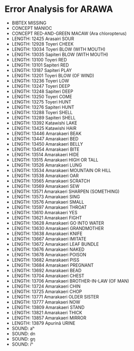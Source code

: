 # Error Analysis for ARAWA
* BIBTEX MISSING 
* CONCEPT MANIOC
* CONCEPT RED-AND-GREEN MACAW (Ara chloropterus)
* LENGTH: 12425 Arasairi SOUR
* LENGTH: 12928 Toyeri CHEEK
* LENGTH: 13034 Toyeri BLOW (WITH MOUTH)
* LENGTH: 13035 Sapiteri BLOW (WITH MOUTH)
* LENGTH: 13100 Toyeri RED
* LENGTH: 13101 Sapiteri RED
* LENGTH: 13187 Sapiteri PLAY
* LENGTH: 13201 Toyeri BLOW (OF WIND)
* LENGTH: 13236 Toyeri LOW
* LENGTH: 13247 Toyeri DEEP
* LENGTH: 13248 Sapiteri DEEP
* LENGTH: 13250 Toyeri COME
* LENGTH: 13275 Toyeri HUNT
* LENGTH: 13276 Sapiteri HUNT
* LENGTH: 13288 Toyeri SHELL
* LENGTH: 13289 Sapiteri SHELL
* LENGTH: 13392 Katawishi LAKE
* LENGTH: 13425 Katawishi HAIR
* LENGTH: 13446 Amarakaeri BEAK
* LENGTH: 13447 Amarakaeri BED
* LENGTH: 13450 Amarakaeri BELLY
* LENGTH: 13454 Amarakaeri BITE
* LENGTH: 13514 Amarakaeri HIDE
* LENGTH: 13515 Amarakaeri HIGH OR TALL
* LENGTH: 13526 Amarakaeri LUNG
* LENGTH: 13534 Amarakaeri MOUNTAIN OR HILL
* LENGTH: 13538 Amarakaeri OAR
* LENGTH: 13565 Amarakaeri SCRATCH
* LENGTH: 13569 Amarakaeri SEW
* LENGTH: 13571 Amarakaeri SHARPEN (SOMETHING)
* LENGTH: 13573 Amarakaeri SING
* LENGTH: 13576 Amarakaeri SMALL
* LENGTH: 13597 Amarakaeri THROAT
* LENGTH: 13610 Amarakaeri YES
* LENGTH: 13621 Amarakaeri FIGHT
* LENGTH: 13628 Amarakaeri GO INTO WATER
* LENGTH: 13630 Amarakaeri GRANDMOTHER
* LENGTH: 13638 Amarakaeri KNIFE
* LENGTH: 13667 Amarakaeri IMITATE
* LENGTH: 13672 Amarakaeri LEAF BUNDLE
* LENGTH: 13676 Amarakaeri NAKED
* LENGTH: 13678 Amarakaeri POISON
* LENGTH: 13682 Amarakaeri PISS
* LENGTH: 13684 Amarakaeri PREGNANT
* LENGTH: 13692 Amarakaeri BEAD
* LENGTH: 13704 Amarakaeri CHEST
* LENGTH: 13706 Amarakaeri BROTHER-IN-LAW (OF MAN)
* LENGTH: 13724 Amarakaeri CHIN
* LENGTH: 13725 Amarakaeri CHOP
* LENGTH: 13771 Amarakaeri OLDER SISTER
* LENGTH: 13777 Amarakaeri NOW
* LENGTH: 13809 Amarakaeri STAND
* LENGTH: 13821 Amarakaeri THICK
* LENGTH: 13857 Amarakaeri MIRROR
* LENGTH: 13879 Apurinã URINE
* SOUND: aʰ
* SOUND: dn
* SOUND: gŋ
* SOUND: iʰ
